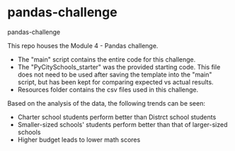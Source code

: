# pandas-challenge
pandas-challenge

This repo houses the Module 4 - Pandas challenge. 
- The "main" script contains the entire code for this challenge. 
- The "PyCitySchools_starter" was the provided starting code. This file does not need to be used after saving the template into the "main" script, but has been kept for comparing expected vs actual results. 
- Resources folder contains the csv files used in this challenge. 


Based on the analysis of the data, the following trends can be seen:
- Charter school students perform better than Distrct school students 
- Smaller-sized schools' students perform better than that of larger-sized schools
- Higher budget leads to lower math scores
